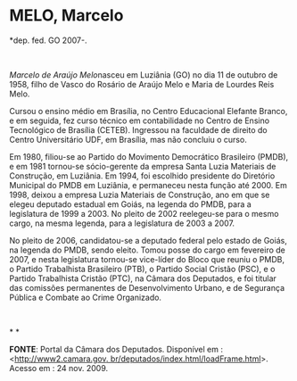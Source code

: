 MELO, Marcelo
=============

\*dep. fed. GO 2007-.

 

*Marcelo de Araújo Melo*nasceu em Luziânia (GO) no dia 11 de outubro de
1958, filho de Vasco do Rosário de Araújo Melo e Maria de Lourdes Reis
Melo.

Cursou o ensino médio em Brasília, no Centro Educacional Elefante
Branco, e em seguida, fez curso técnico em contabilidade no Centro de
Ensino Tecnológico de Brasília (CETEB). Ingressou na faculdade de
direito do Centro Universitário UDF, em Brasília, mas não concluiu o
curso.

Em 1980, filiou-se ao Partido do Movimento Democrático Brasileiro
(PMDB), e em 1981 tornou-se sócio-gerente da empresa Santa Luzia
Materiais de Construção, em Luziânia. Em 1994, foi escolhido presidente
do Diretório Municipal do PMDB em Luziânia, e permaneceu nesta função
até 2000. Em 1998, deixou a empresa Luzia Materiais de Construção, ano
em que se elegeu deputado estadual em Goiás, na legenda do PMDB, para a
legislatura de 1999 a 2003. No pleito de 2002 reelegeu-se para o mesmo
cargo, na mesma legenda, para a legislatura de 2003 a 2007.

No pleito de 2006, candidatou-se a deputado federal pelo estado de
Goiás, na legenda do PMDB, sendo eleito. Tomou posse do cargo em
fevereiro de 2007, e nesta legislatura tornou-se vice-líder do Bloco que
reuniu o PMDB, o Partido Trabalhista Brasileiro (PTB), o Partido Social
Cristão (PSC), e o Partido Trabalhista Cristão (PTC), na Câmara dos
Deputados, e foi titular das comissões permanentes de Desenvolvimento
Urbano, e de Segurança Pública e Combate ao Crime Organizado.

 

* *

**FONTE**: Portal da Câmara dos Deputados. Disponível em :
\<[http://www2.camara.gov.
br/deputados/index.html/loadFrame.html](http://www2.camara.gov.%20br/deputados/index.html/loadFrame.html)\>.
Acesso em : 24 nov. 2009.

 

 

 

 
